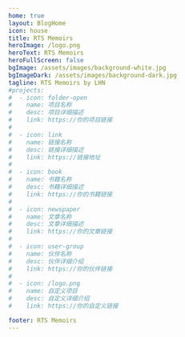 ```yaml
---
home: true
layout: BlogHome
icon: house
title: RTS Memoirs
heroImage: /logo.png
heroText: RTS Memoirs
heroFullScreen: false
bgImage: /assets/images/background-white.jpg
bgImageDark: /assets/images/background-dark.jpg
tagline: RTS Memoirs by LHN
#projects:
#  - icon: folder-open
#    name: 项目名称
#    desc: 项目详细描述
#    link: https://你的项目链接
#
#  - icon: link
#    name: 链接名称
#    desc: 链接详细描述
#    link: https://链接地址
#
#  - icon: book
#    name: 书籍名称
#    desc: 书籍详细描述
#    link: https://你的书籍链接
#
#  - icon: newspaper
#    name: 文章名称
#    desc: 文章详细描述
#    link: https://你的文章链接
#
#  - icon: user-group
#    name: 伙伴名称
#    desc: 伙伴详细介绍
#    link: https://你的伙伴链接
#
#  - icon: /logo.png
#    name: 自定义项目
#    desc: 自定义详细介绍
#    link: https://你的自定义链接

footer: RTS Memoirs
---
```

